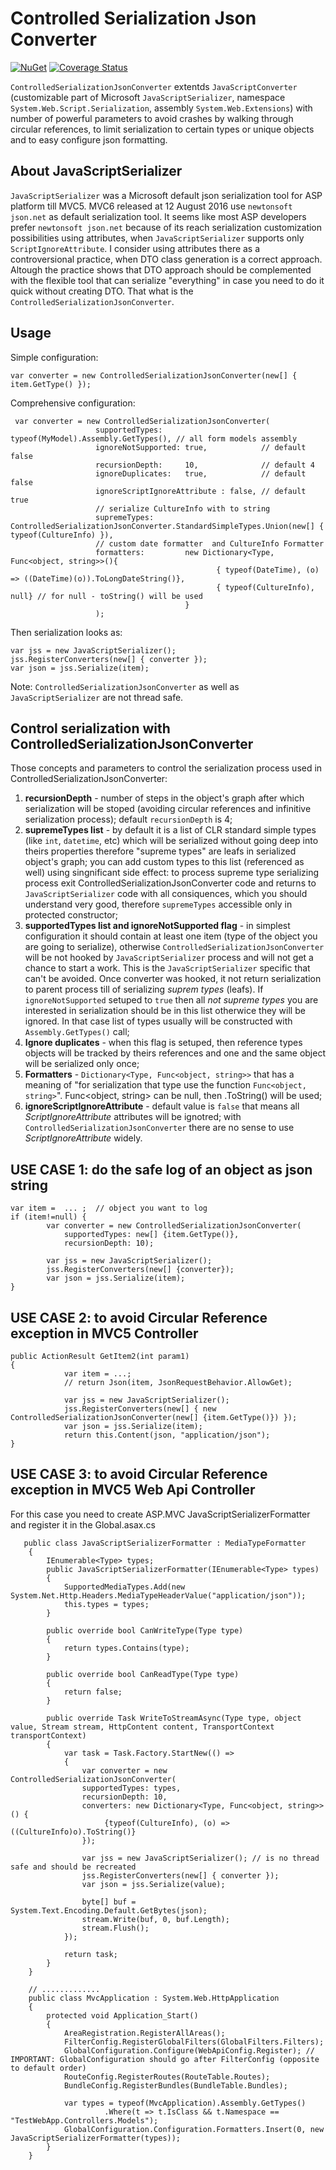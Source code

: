 # Controlled Serialization Json Converter
[![NuGet](https://img.shields.io/nuget/v/Vse.Web.Serialization.ControlledSerializationJsonConverter.svg)](https://www.nuget.org/packages/Vse.Web.Serialization.ControlledSerializationJsonConverter)
[![Coverage Status](https://s3.amazonaws.com/assets.coveralls.io/badges/coveralls_100.svg)](https://coveralls.io/github/rpokrovskij/ControlledSerializationJsonConverter?branch=)

`ControlledSerializationJsonConverter` extentds `JavaScriptConverter` (customizable part of Microsoft `JavaScriptSerializer`, namespace `System.Web.Script.Serialization`, assembly `System.Web.Extensions`) with number of powerful parameters to avoid crashes by walking through circular references, to limit serialization to certain types or unique objects and to easy configure json formatting. 

## About JavaScriptSerializer  
`JavaScriptSerializer` was a Microsoft default json serialization tool for ASP platform till MVC5. MVC6 released at 12 August 2016 use `newtonsoft json.net` as default serialization tool. It seems like most ASP developers prefer `newtonsoft json.net` because of its reach serialization customization possibilities using attributes, when `JavaScriptSerializer` supports only `ScriptIgnoreAttribute`. I consider using attributes there as a controversional practice, when DTO class generation is a correct approach. Altough the practice shows that DTO approach should be complemented with the flexible tool that can serialize "everything" in case you need to do it quick without creating DTO. That what is the `ControlledSerializationJsonConverter`. 

## Usage
Simple configuration:
 ```
 var converter = new ControlledSerializationJsonConverter(new[] { item.GetType() }); 
 ```
 
 Comprehensive configuration:
 ```
  var converter = new ControlledSerializationJsonConverter(
                    supportedTypes:     typeof(MyModel).Assembly.GetTypes(), // all form models assembly
                    ignoreNotSupported: true,            // default false
                    recursionDepth:     10,              // default 4
                    ignoreDuplicates:   true,            // default false
                    ignoreScriptIgnoreAttribute : false, // default true
                    // serialize CultureInfo with to string
                    supremeTypes:        ControlledSerializationJsonConverter.StandardSimpleTypes.Union(new[] { typeof(CultureInfo) }),
                    // custom date formatter  and CultureInfo Formatter
                    formatters:         new Dictionary<Type, Func<object, string>>(){
                                               { typeof(DateTime), (o) => ((DateTime)(o)).ToLongDateString()},
                                               { typeof(CultureInfo), null} // for null - toString() will be used
                                        }
                    ); 
 ```
Then serialization looks as:
 
```
var jss = new JavaScriptSerializer();
jss.RegisterConverters(new[] { converter });
var json = jss.Serialize(item);
``` 

Note: `ControlledSerializationJsonConverter` as well as `JavaScriptSerializer` are not thread safe.
 
## Control serialization with ControlledSerializationJsonConverter
Those concepts and parameters to control the serialization process  used in ControlledSerializationJsonConverter:
1) **recursionDepth** - number of steps in the object's graph after which serialization will be stoped (avoiding circular references and infinitive serialization process); default `recursionDepth` is 4;
2) **supremeTypes list** - by default it is a list of CLR standard simple types (like `int`, `datetime`, etc) which will be serialized without going deep into theirs properties therefore "supreme types" are leafs in serialized object's graph;  you can add custom types to this list (referenced as well) using singnificant side effect: to process supreme type serializing process exit ControlledSerializationJsonConverter code and returns to `JavaScriptSerializer` code with all consiquences, which you should understand very good, therefore `supremeTypes` accessible only in protected constructor; 
3) **supportedTypes list and ignoreNotSupported flag** - in simplest configuration it should contain at least one item (type of the object you are going to serialize), otherwise `ControlledSerializationJsonConverter` will be not hooked by `JavaScriptSerializer` process and will not get a chance to start a work. This is the `JavaScriptSerializer` specific that can't be avoided. Once  converter was hooked, it not return serialization to parent process till of serializing *suprem types* (leafs). If `ignoreNotSupported` setuped to `true` then all *not supreme types* you are interested in serialization should be in this list otherwice they will be ignored. In that case  list of types usually will be constructed with `Assembly.GetTypes()` call; 
4) **Ignore duplicates** - when this flag is setuped, then reference types objects will be tracked by theirs references and one and the same object will be serialized only once;
5) **Formatters** - `Dictionary<Type, Func<object, string>>` that has a meaning of "for serialization that type use the function `Func<object, string>`". Func<object, string> can be null, then .ToString() will be used;
6) **ignoreScriptIgnoreAttribute** - default value is `false` that means all *ScriptIgnoreAttribute* attributes will be ignotred; with `ControlledSerializationJsonConverter` there are no sense to use *ScriptIgnoreAttribute* widely. 

## USE CASE 1: do the safe log of an object as json string
```
var item =  ... ;  // object you want to log
if (item!=null) {
        var converter = new ControlledSerializationJsonConverter(
            supportedTypes: new[] {item.GetType()},
            recursionDepth: 10);
            
        var jss = new JavaScriptSerializer();
        jss.RegisterConverters(new[] {converter});
        var json = jss.Serialize(item);
}
```

## USE CASE 2: to avoid Circular Reference exception in MVC5 Controller
```
public ActionResult GetItem2(int param1)
{
            var item = ...;
            // return Json(item, JsonRequestBehavior.AllowGet);
            
            var jss = new JavaScriptSerializer();
            jss.RegisterConverters(new[] { new ControlledSerializationJsonConverter(new[] {item.GetType()}) });
            var json = jss.Serialize(item);
            return this.Content(json, "application/json");
}

```

## USE CASE 3: to avoid Circular Reference exception in MVC5 Web Api Controller
For this case you need to create ASP.MVC JavaScriptSerializerFormatter and register it in the Global.asax.cs

```
   public class JavaScriptSerializerFormatter : MediaTypeFormatter
    {
        IEnumerable<Type> types;
        public JavaScriptSerializerFormatter(IEnumerable<Type> types)
        {
            SupportedMediaTypes.Add(new System.Net.Http.Headers.MediaTypeHeaderValue("application/json"));
            this.types = types;
        }

        public override bool CanWriteType(Type type)
        {
            return types.Contains(type);
        }

        public override bool CanReadType(Type type)
        {
            return false;
        }

        public override Task WriteToStreamAsync(Type type, object value, Stream stream, HttpContent content, TransportContext transportContext)
        {
            var task = Task.Factory.StartNew(() =>
            {
                var converter = new ControlledSerializationJsonConverter(
                supportedTypes: types,
                recursionDepth: 10,
                converters: new Dictionary<Type, Func<object, string>>() {
                     {typeof(CultureInfo), (o) => ((CultureInfo)o).ToString()}
                });

                var jss = new JavaScriptSerializer(); // is no thread safe and should be recreated
                jss.RegisterConverters(new[] { converter });
                var json = jss.Serialize(value);

                byte[] buf = System.Text.Encoding.Default.GetBytes(json);
                stream.Write(buf, 0, buf.Length);
                stream.Flush();
            });

            return task;
        }
    }
    
    // .............
    public class MvcApplication : System.Web.HttpApplication
    {
        protected void Application_Start()
        {
            AreaRegistration.RegisterAllAreas();
            FilterConfig.RegisterGlobalFilters(GlobalFilters.Filters);
            GlobalConfiguration.Configure(WebApiConfig.Register); // IMPORTANT: GlobalConfiguration should go after FilterConfig (opposite to default order)
            RouteConfig.RegisterRoutes(RouteTable.Routes);
            BundleConfig.RegisterBundles(BundleTable.Bundles);

            var types = typeof(MvcApplication).Assembly.GetTypes()
                     .Where(t => t.IsClass && t.Namespace == "TestWebApp.Controllers.Models");
            GlobalConfiguration.Configuration.Formatters.Insert(0, new JavaScriptSerializerFormatter(types));
        }
    }
```



